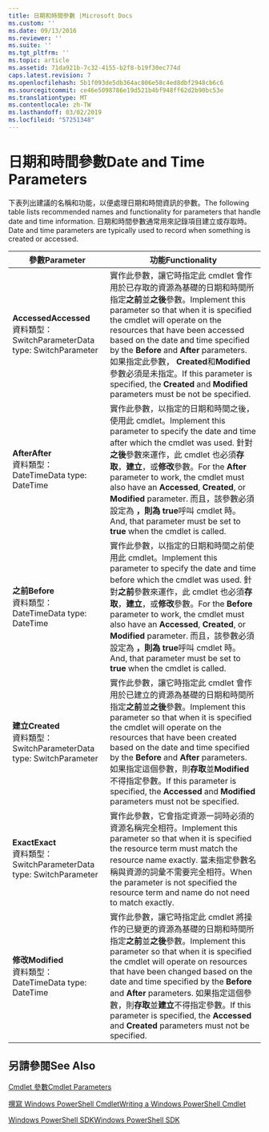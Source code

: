 ```yaml
---
title: 日期和時間參數 |Microsoft Docs
ms.custom: ''
ms.date: 09/13/2016
ms.reviewer: ''
ms.suite: ''
ms.tgt_pltfrm: ''
ms.topic: article
ms.assetid: 71da921b-7c32-4155-b2f8-b19f30ec774d
caps.latest.revision: 7
ms.openlocfilehash: 5b1f093de5db364ac806e58c4ed8dbf2948cb6c6
ms.sourcegitcommit: ce46e5098786e19d521b4bf948ff62d2b90bc53e
ms.translationtype: MT
ms.contentlocale: zh-TW
ms.lasthandoff: 03/02/2019
ms.locfileid: "57251348"
---
```

# <a name="date-and-time-parameters"></a><span data-ttu-id="c1afc-102">日期和時間參數</span><span class="sxs-lookup"><span data-stu-id="c1afc-102">Date and Time Parameters</span></span>

<span data-ttu-id="c1afc-103">下表列出建議的名稱和功能，以便處理日期和時間資訊的參數。</span><span class="sxs-lookup"><span data-stu-id="c1afc-103">The following table lists recommended names and functionality for parameters that handle date and time information.</span></span> <span data-ttu-id="c1afc-104">日期和時間參數通常用來記錄項目建立或存取時。</span><span class="sxs-lookup"><span data-stu-id="c1afc-104">Date and time parameters are typically used to record when something is created or accessed.</span></span>

|<span data-ttu-id="c1afc-105">參數</span><span class="sxs-lookup"><span data-stu-id="c1afc-105">Parameter</span></span>|<span data-ttu-id="c1afc-106">功能</span><span class="sxs-lookup"><span data-stu-id="c1afc-106">Functionality</span></span>|
|---|---|
|<span data-ttu-id="c1afc-107">**Accessed**</span><span class="sxs-lookup"><span data-stu-id="c1afc-107">**Accessed**</span></span><br><span data-ttu-id="c1afc-108">資料類型：SwitchParameter</span><span class="sxs-lookup"><span data-stu-id="c1afc-108">Data type: SwitchParameter</span></span>|<span data-ttu-id="c1afc-109">實作此參數，讓它時指定此 cmdlet 會作用於已存取的資源為基礎的日期和時間所指定**之前**並**之後**參數。</span><span class="sxs-lookup"><span data-stu-id="c1afc-109">Implement this parameter so that when it is specified the cmdlet will operate on the resources that have been accessed based on the date and time specified by the **Before** and **After** parameters.</span></span> <span data-ttu-id="c1afc-110">如果指定此參數， **Created**和**Modified**參數必須是未指定。</span><span class="sxs-lookup"><span data-stu-id="c1afc-110">If this parameter is specified, the **Created** and **Modified** parameters must be not be specified.</span></span>|
|<span data-ttu-id="c1afc-111">**After**</span><span class="sxs-lookup"><span data-stu-id="c1afc-111">**After**</span></span><br><span data-ttu-id="c1afc-112">資料類型：DateTime</span><span class="sxs-lookup"><span data-stu-id="c1afc-112">Data type: DateTime</span></span>|<span data-ttu-id="c1afc-113">實作此參數，以指定的日期和時間之後，使用此 cmdlet。</span><span class="sxs-lookup"><span data-stu-id="c1afc-113">Implement this parameter to specify the date and time after which the cmdlet was used.</span></span> <span data-ttu-id="c1afc-114">針對**之後**參數來運作，此 cmdlet 也必須**存取**，**建立**，或**修改**參數。</span><span class="sxs-lookup"><span data-stu-id="c1afc-114">For the **After** parameter to work, the cmdlet must also have an **Accessed**, **Created**, or **Modified** parameter.</span></span> <span data-ttu-id="c1afc-115">而且，該參數必須設定為 **，則為 true**呼叫 cmdlet 時。</span><span class="sxs-lookup"><span data-stu-id="c1afc-115">And, that parameter must be set to **true** when the cmdlet is called.</span></span>|
|<span data-ttu-id="c1afc-116">**之前**</span><span class="sxs-lookup"><span data-stu-id="c1afc-116">**Before**</span></span><br><span data-ttu-id="c1afc-117">資料類型：DateTime</span><span class="sxs-lookup"><span data-stu-id="c1afc-117">Data type: DateTime</span></span>|<span data-ttu-id="c1afc-118">實作此參數，以指定的日期和時間之前使用此 cmdlet。</span><span class="sxs-lookup"><span data-stu-id="c1afc-118">Implement this parameter to specify the date and time before which the cmdlet was used.</span></span> <span data-ttu-id="c1afc-119">針對**之前**參數來運作，此 cmdlet 也必須**存取**，**建立**，或**修改**參數。</span><span class="sxs-lookup"><span data-stu-id="c1afc-119">For the **Before** parameter to work, the cmdlet must also have an **Accessed**, **Created**, or **Modified** parameter.</span></span> <span data-ttu-id="c1afc-120">而且，該參數必須設定為 **，則為 true**呼叫 cmdlet 時。</span><span class="sxs-lookup"><span data-stu-id="c1afc-120">And, that parameter must be set to **true** when the cmdlet is called.</span></span>|
|<span data-ttu-id="c1afc-121">**建立**</span><span class="sxs-lookup"><span data-stu-id="c1afc-121">**Created**</span></span><br><span data-ttu-id="c1afc-122">資料類型：SwitchParameter</span><span class="sxs-lookup"><span data-stu-id="c1afc-122">Data type: SwitchParameter</span></span>|<span data-ttu-id="c1afc-123">實作此參數，讓它時指定此 cmdlet 會作用於已建立的資源為基礎的日期和時間所指定**之前**並**之後**參數。</span><span class="sxs-lookup"><span data-stu-id="c1afc-123">Implement this parameter so that when it is specified the cmdlet will operate on the resources that have been created based on the date and time specified by the **Before** and **After** parameters.</span></span> <span data-ttu-id="c1afc-124">如果指定這個參數，則**存取**並**Modified**不得指定參數。</span><span class="sxs-lookup"><span data-stu-id="c1afc-124">If this parameter is specified, the **Accessed** and **Modified** parameters must not be specified.</span></span>|
|<span data-ttu-id="c1afc-125">**Exact**</span><span class="sxs-lookup"><span data-stu-id="c1afc-125">**Exact**</span></span><br><span data-ttu-id="c1afc-126">資料類型：SwitchParameter</span><span class="sxs-lookup"><span data-stu-id="c1afc-126">Data type: SwitchParameter</span></span>|<span data-ttu-id="c1afc-127">實作此參數，它會指定資源一詞時必須的資源名稱完全相符。</span><span class="sxs-lookup"><span data-stu-id="c1afc-127">Implement this parameter so that when it is specified the resource term must match the resource name exactly.</span></span> <span data-ttu-id="c1afc-128">當未指定參數名稱與資源的詞彙不需要完全相符。</span><span class="sxs-lookup"><span data-stu-id="c1afc-128">When the parameter is not specified the resource term and name do not need to match exactly.</span></span>|
|<span data-ttu-id="c1afc-129">**修改**</span><span class="sxs-lookup"><span data-stu-id="c1afc-129">**Modified**</span></span><br><span data-ttu-id="c1afc-130">資料類型：DateTime</span><span class="sxs-lookup"><span data-stu-id="c1afc-130">Data type: DateTime</span></span>|<span data-ttu-id="c1afc-131">實作此參數，讓它時指定此 cmdlet 將操作的已變更的資源為基礎的日期和時間所指定**之前**並**之後**參數。</span><span class="sxs-lookup"><span data-stu-id="c1afc-131">Implement this parameter so that when it is specified the cmdlet will operate on resources that have been changed based on the date and time specified by the **Before** and **After** parameters.</span></span> <span data-ttu-id="c1afc-132">如果指定這個參數，則**存取**並**建立**不得指定參數。</span><span class="sxs-lookup"><span data-stu-id="c1afc-132">If this parameter is specified, the **Accessed** and **Created** parameters must not be specified.</span></span>|
## <a name="see-also"></a><span data-ttu-id="c1afc-133">另請參閱</span><span class="sxs-lookup"><span data-stu-id="c1afc-133">See Also</span></span>

[<span data-ttu-id="c1afc-134">Cmdlet 參數</span><span class="sxs-lookup"><span data-stu-id="c1afc-134">Cmdlet Parameters</span></span>](./cmdlet-parameters.md)

[<span data-ttu-id="c1afc-135">撰寫 Windows PowerShell Cmdlet</span><span class="sxs-lookup"><span data-stu-id="c1afc-135">Writing a Windows PowerShell Cmdlet</span></span>](./writing-a-windows-powershell-cmdlet.md)

[<span data-ttu-id="c1afc-136">Windows PowerShell SDK</span><span class="sxs-lookup"><span data-stu-id="c1afc-136">Windows PowerShell SDK</span></span>](../windows-powershell-reference.md)
